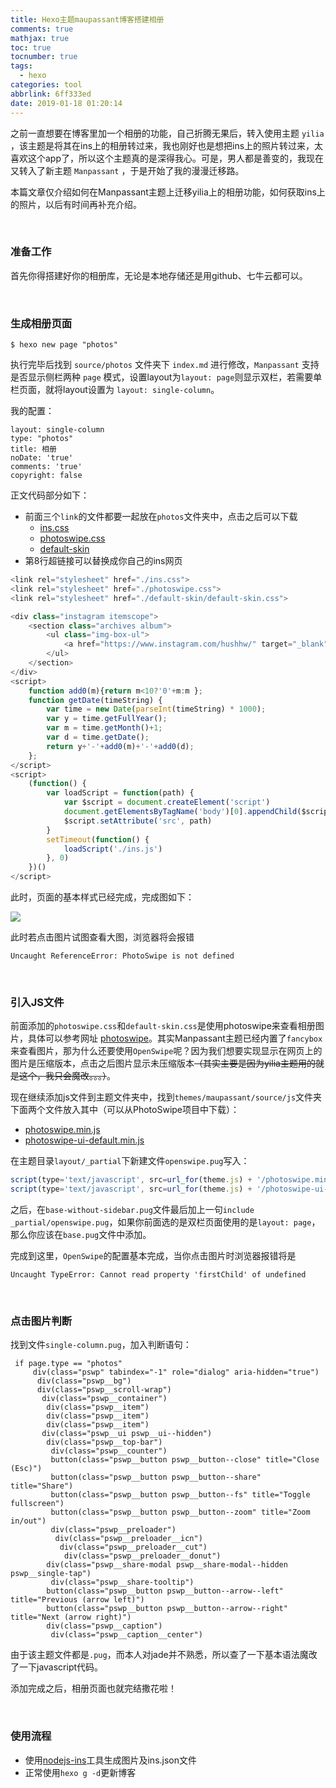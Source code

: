 ```yaml
---
title: Hexo主题maupassant博客搭建相册
comments: true
mathjax: true
toc: true
tocnumber: true
tags:
  - hexo
categories: tool
abbrlink: 6ff333ed
date: 2019-01-18 01:20:14
---
```




之前一直想要在博客里加一个相册的功能，自己折腾无果后，转入使用主题 `yilia` ，该主题是将其在ins上的相册转过来，我也刚好也是想把ins上的照片转过来，太喜欢这个app了，所以这个主题真的是深得我心。可是，男人都是善变的，我现在又转入了新主题 `Manpassant` ，于是开始了我的漫漫迁移路。

本篇文章仅介绍如何在Manpassant主题上迁移yilia上的相册功能，如何获取ins上的照片，以后有时间再补充介绍。

<!-- more -->

​        

### 准备工作

首先你得搭建好你的相册库，无论是本地存储还是用github、七牛云都可以。

​          

### 生成相册页面

```
$ hexo new page "photos"
```

执行完毕后找到 `source/photos` 文件夹下 `index.md` 进行修改，`Manpassant` 支持是否显示侧栏两种 `page` 模式，设置layout为`layout: page`则显示双栏，若需要单栏页面，就将layout设置为 `layout: single-column`。

我的配置：

```
layout: single-column
type: "photos"
title: 相册
noDate: 'true'
comments: 'true'
copyright: false
```

正文代码部分如下：

* 前面三个`link`的文件都要一起放在`photos`文件夹中，点击之后可以下载
  * [ins.css](https://github.com/hushhw/nodejs-ins/blob/master/backup/ins.css)
  * [photoswipe.css](https://github.com/dimsemenov/PhotoSwipe/blob/master/dist/photoswipe.css)
  * [default-skin](https://github.com/dimsemenov/PhotoSwipe/tree/master/dist/default-skin) 
* 第8行超链接可以替换成你自己的ins网页

```javascript
<link rel="stylesheet" href="./ins.css">
<link rel="stylesheet" href="./photoswipe.css"> 
<link rel="stylesheet" href="./default-skin/default-skin.css"> 

<div class="instagram itemscope">
	<section class="archives album">
		<ul class="img-box-ul">
			<a href="https://www.instagram.com/hushhw/" target="_blank" class="open-ins">图片来自instagram，正在加载中…</a>
		</ul>
	</section>
</div>
<script>
	function add0(m){return m<10?'0'+m:m };
	function getDate(timeString) {
		var time = new Date(parseInt(timeString) * 1000);
		var y = time.getFullYear();
		var m = time.getMonth()+1;
		var d = time.getDate();
		return y+'-'+add0(m)+'-'+add0(d);
	};
</script>
<script>
	(function() {
		var loadScript = function(path) {
			var $script = document.createElement('script')
			document.getElementsByTagName('body')[0].appendChild($script)
			$script.setAttribute('src', path)
		}
		setTimeout(function() {
			loadScript('./ins.js')
		}, 0)
	})()
</script>
```

此时，页面的基本样式已经完成，完成图如下：

![](https://qn.hushhw.cn/images/Snipaste_2019-01-18_02-17-44.png)

此时若点击图片试图查看大图，浏览器将会报错

```
Uncaught ReferenceError: PhotoSwipe is not defined 
```

​      

### 引入JS文件

前面添加的`photoswipe.css`和`default-skin.css`是使用photoswipe来查看相册图片，具体可以参考网址 [photoswipe](http://photoswipe.com/)。其实Manpassant主题已经内置了`fancybox`来查看图片，那为什么还要使用`OpenSwipe`呢？因为我们想要实现显示在网页上的图片是压缩版本，点击之后图片显示未压缩版本~~（其实主要是因为yilia主题用的就是这个，我只会魔改。。。）~~。

现在继续添加js文件到主题文件夹中，找到`themes/maupassant/source/js`文件夹下面两个文件放入其中（可以从PhotoSwipe项目中下载）：

* [photoswipe.min.js](https://github.com/dimsemenov/PhotoSwipe/blob/master/dist/photoswipe.min.js)
* [photoswipe-ui-default.min.js](https://github.com/dimsemenov/PhotoSwipe/blob/master/dist/photoswipe-ui-default.min.js)

在主题目录`layout/_partial`下新建文件`openswipe.pug`写入：

```javascript
script(type='text/javascript', src=url_for(theme.js) + '/photoswipe.min.js' + '?v=' + theme.version)
script(type='text/javascript', src=url_for(theme.js) + '/photoswipe-ui-default.min.js' + '?v=' + theme.version)
```

之后，在`base-without-sidebar.pug`文件最后加上一句`include _partial/openswipe.pug`，如果你前面选的是双栏页面使用的是`layout: page`，那么你应该在`base.pug`文件中添加。

完成到这里，`OpenSwipe`的配置基本完成，当你点击图片时浏览器报错将是

```
Uncaught TypeError: Cannot read property 'firstChild' of undefined
```

​          

### 点击图片判断

找到文件`single-column.pug`，加入判断语句：

```
 if page.type == "photos"
     div(class="pswp" tabindex="-1" role="dialog" aria-hidden="true")
      div(class="pswp__bg")
      div(class="pswp__scroll-wrap")
       div(class="pswp__container")
        div(class="pswp__item")
        div(class="pswp__item")
        div(class="pswp__item")
       div(class="pswp__ui pswp__ui--hidden")
        div(class="pswp__top-bar")
         div(class="pswp__counter")
         button(class="pswp__button pswp__button--close" title="Close (Esc)")
         button(class="pswp__button pswp__button--share" title="Share")
         button(class="pswp__button pswp__button--fs" title="Toggle fullscreen")
         button(class="pswp__button pswp__button--zoom" title="Zoom in/out")
         div(class="pswp__preloader")
          div(class="pswp__preloader__icn")
           div(class="pswp__preloader__cut")
            div(class="pswp__preloader__donut")
        div(class="pswp__share-modal pswp__share-modal--hidden pswp__single-tap")
         div(class="pswp__share-tooltip")
        button(class="pswp__button pswp__button--arrow--left" title="Previous (arrow left)")
        button(class="pswp__button pswp__button--arrow--right" title="Next (arrow right)")
        div(class="pswp__caption")
         div(class="pswp__caption__center")
```

由于该主题文件都是`.pug`，而本人对jade并不熟悉，所以查了一下基本语法魔改了一下javascript代码。

添加完成之后，相册页面也就完结撒花啦！

​         

### 使用流程

* 使用[nodejs-ins](https://github.com/hushhw/nodejs-ins)工具生成图片及ins.json文件
* 正常使用`hexo g -d`更新博客

